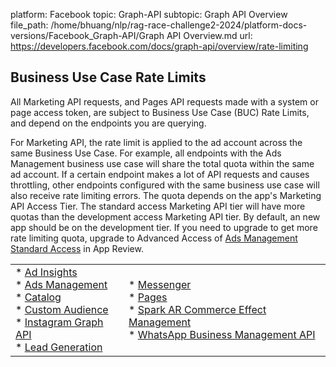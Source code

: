 platform: Facebook
topic: Graph-API
subtopic: Graph API Overview
file_path: /home/bhuang/nlp/rag-race-challenge2-2024/platform-docs-versions/Facebook_Graph-API/Graph API Overview.md
url: https://developers.facebook.com/docs/graph-api/overview/rate-limiting


## Business Use Case Rate Limits

All Marketing API requests, and Pages API requests made with a system or page access token, are subject to Business Use Case (BUC) Rate Limits, and depend on the endpoints you are querying.

For Marketing API, the rate limit is applied to the ad account across the same Business Use Case. For example, all endpoints with the Ads Management business use case will share the total quota within the same ad account. If a certain endpoint makes a lot of API requests and causes throttling, other endpoints configured with the same business use case will also receive rate limiting errors. The quota depends on the app's Marketing API Access Tier. The standard access Marketing API tier will have more quotas than the development access Marketing API tier. By default, an new app should be on the development tier. If you need to upgrade to get more rate limiting quota, upgrade to Advanced Access of [Ads Management Standard Access](https://developers.facebook.com/docs/features-reference/ads-management-standard-access/) in App Review.

|     |     |
| --- | --- |
| * [Ad Insights](#ads-insights)<br>* [Ads Management](#ads-management)<br>* [Catalog](#catalog)<br>* [Custom Audience](#custom-audience)<br>* [Instagram Graph API](#instagram-graph-api)<br>* [Lead Generation](#leadgen) | * [Messenger](#messenger)<br>* [Pages](#pages)<br>* [Spark AR Commerce Effect Management](#spark-ar)<br>* [WhatsApp Business Management API](#wa-biz-api) |